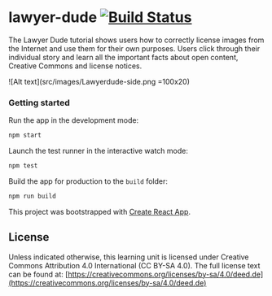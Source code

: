 # lawyer-dude [![Build Status](https://api.travis-ci.com/ViviZa/lawyer-dude.svg?branch=master)](https://travis-ci.com/ViviZa/lawyer-dude)

The Lawyer Dude tutorial shows users how to correctly license images from the Internet and use them for their own purposes. Users click through their individual story and learn all the important facts about open content, Creative Commons and license notices.

![Alt text](src/images/Lawyerdude-side.png =100x20)


### Getting started
Run the app in the development mode:<br>

```bash
npm start
```

Launch the test runner in the interactive watch mode:<br>
```bash
npm test
```

Build the app for production to the `build` folder:<br>
```bash
npm run build
```

This project was bootstrapped with [Create React App](https://github.com/facebook/create-react-app).


## License
Unless indicated otherwise, this learning unit is licensed under Creative Commons Attribution 4.0 International (CC BY-SA 4.0). The full license text can be found at:
[https://creativecommons.org/licenses/by-sa/4.0/deed.de](https://creativecommons.org/licenses/by-sa/4.0/deed.de)
